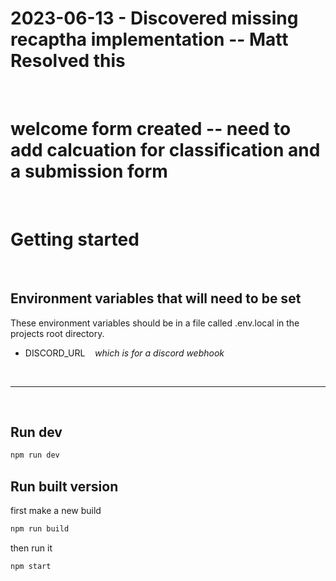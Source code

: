 
# 2023-06-13 - Discovered missing recaptha implementation -- Matt Resolved this
<br>

# welcome form created -- need to add calcuation for classification and a submission form
<br>

# Getting started
<br>

## Environment variables that will need to be set
These environment variables should be in a file called .env.local in the projects root directory.
-  DISCORD_URL &nbsp;&nbsp;&nbsp;*which is for a discord webhook*

<br>
<hr>
<br>

## Run dev
```bash
npm run dev
```
## Run built version
first make a new build
```bash
npm run build
```
then run it
```bash
npm start
```